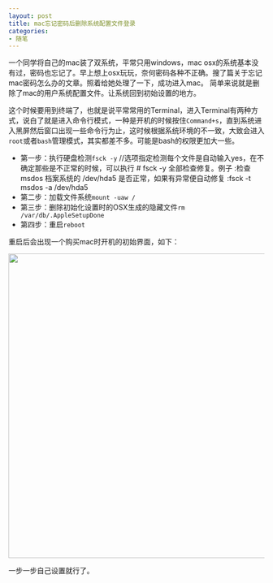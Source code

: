 ```yaml
---
layout: post
title: mac忘记密码后删除系统配置文件登录
categories:
- 随笔
---
```


<div class="message">
	一个同学将自己的mac装了双系统，平常只用windows，mac osx的系统基本没有过，密码也忘记了。早上想上osx玩玩，奈何密码各种不正确。搜了篇关于忘记mac密码怎么办的文章。照着给她处理了一下，成功进入mac。
	简单来说就是删除了mac的用户系统配置文件。让系统回到初始设置的地方。
</div>

这个时候要用到终端了，也就是说平常常用的Terminal，进入Terminal有两种方式，说白了就是进入命令行模式，一种是开机的时候按住`Command+s`，直到系统进入黑屏然后窗口出现一些命令行为止，这时候根据系统环境的不一致，大致会进入`root`或者`bash`管理模式，其实都差不多。可能是bash的权限更加大一些。

*	第一步：执行硬盘检测`fsck -y`	   //选项指定检测每个文件是自动输入yes，在不确定那些是不正常的时候，可以执行 # fsck -y 全部检查修复。例子 :检查 msdos 档案系统的 /dev/hda5 是否正常，如果有异常便自动修复 :fsck -t msdos -a /dev/hda5
*	第二步：加载文件系统`mount -uaw /`
*	第三步：删除初始化设置时的OSX生成的隐藏文件`rm /var/db/.AppleSetupDone`
*	第四步：重启`reboot`

重启后会出现一个购买mac时开机的初始界面，如下：

  <img width="600px" src="/images/160724/16072401.jpg"/>

一步一步自己设置就行了。